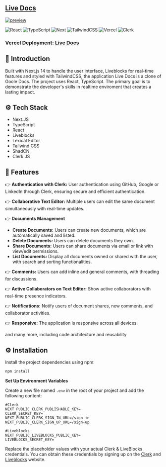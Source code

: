 ## [Live Docs](https://exs-live-docs.vercel.app/)

[![preview](https://github.com/exslym/exs-live-docs/blob/main/public/preview.jpg)](https://exs-live-docs.vercel.app/)

  <div>
    <img src="https://img.shields.io/badge/react-%2320232a.svg?style=for-the-badge&logoColor=white&logo=react&color=3178C6" alt="React" />
    <img src="https://img.shields.io/badge/-TypeScript-black?style=for-the-badge&logoColor=white&logo=typescript&color=3178C6" alt="TypeScript" />
    <img src="https://img.shields.io/badge/-Next_14-black?style=for-the-badge&logoColor=white&logo=nextdotjs&color=3178C6" alt="Next" />
    <img src="https://img.shields.io/badge/tailwindcss-%2338B2AC.svg?style=for-the-badge&logo=tailwind-css&logoColor=white&color=3178C6" alt="TailwindCSS" />
    <img src="https://img.shields.io/badge/-Vercel-black?style=for-the-badge&logoColor=white&logo=vercel&color=3178C6" alt="Vercel" />
    <img src="https://img.shields.io/badge/-Clerk-black?style=for-the-badge&logoColor=white&logo=clerk&color=3178C6" alt="Clerk" />
  </div>

### Vercel Deployment: [Live Docs](https://exs-live-docs.vercel.app/)

## <a name="introduction">🤖 Introduction</a>

Built with Next.js 14 to handle the user interface, Liveblocks for real-time features and styled with TailwindCSS, the application Live Docs is a clone of Goole Docs. The project uses React, TypeScript. The primary goal is to demonstrate the developer's skills in realtime enviroment that creates a lasting impact.

## <a name="tech-stack">⚙️ Tech Stack</a>

- Next.JS
- TypeScript
- React
- Liveblocks
- Lexical Editor
- Tailwind CSS
- ShadCN
- Clerk.JS

## <a name="features">🔋 Features</a>

👉 **Authentication with Clerk:** User authentication using GitHub, Google or LinkedIn through Clerk, ensuring secure and efficient authentication.

👉 **Collaborative Text Editor:** Multiple users can edit the same document simultaneously with real-time updates.

👉 **Documents Management**

- **Create Documents:** Users can create new documents, which are automatically saved and listed.
- **Delete Documents:** Users can delete documents they own.
- **Share Documents:** Users can share documents via email or link with view/edit permissions.
- **List Documents:** Display all documents owned or shared with the user, with search and sorting functionalities.

👉 **Comments:** Users can add inline and general comments, with threading for discussions.

👉 **Active Collaborators on Text Editor:** Show active collaborators with real-time presence indicators.

👉 **Notifications:** Notify users of document shares, new comments, and collaborator activities.

👉 **Responsive:** The application is responsive across all devices.

and many more, including code architecture and reusability

## <a name="installation">⚙️ Installation</a>

Install the project dependencies using npm:

```bash
npm install
```

**Set Up Environment Variables**

Create a new file named `.env` in the root of your project and add the following content:

```env
#Clerk
NEXT_PUBLIC_CLERK_PUBLISHABLE_KEY=
CLERK_SECRET_KEY=
NEXT_PUBLIC_CLERK_SIGN_IN_URL=/sign-in
NEXT_PUBLIC_CLERK_SIGN_UP_URL=/sign-up

#Liveblocks
NEXT_PUBLIC_LIVEBLOCKS_PUBLIC_KEY=
LIVEBLOCKS_SECRET_KEY=
```

Replace the placeholder values with your actual Clerk & LiveBlocks credentials. You can obtain these credentials by signing up on the [Clerk](https://clerk.com/) and [Liveblocks](https://liveblocks.io/) website.

#
